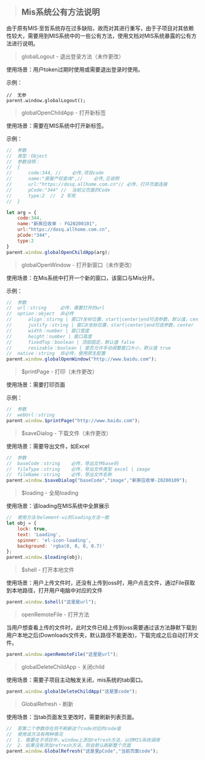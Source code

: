 > ## Mis系统公有方法说明

由于原有MIS·至哲系统存在过多缺陷，故而对其进行重写，由于子项目对其依赖性较大，需要用到MIS系统中的一些公有方法，使用文档对MIS系统暴露的公有方法进行说明。

> globalLogout - 退出登录方法（未作更改）

使用场景：用户token过期时使用或需要退出登录时使用。

示例：

```
//  无参
parent.window.globalLogout();
```

> globalOpenChildApp - 打开新标签

使用场景：需要在MIS系统中打开新标签。

示例：

```JavaScript
//  参数
//  类型：Object
//  参数说明：
//  {
//      code:344, //	必传,项目code
//      name:"房屋产权查询",//	必传,见说明
//      url:"https://dosq.allhome.com.cn"//	必传，打开页面连接
//      pCode:"344" //  当前父页面的Code
//      type:2  //  2 写死
//  }

let arg = {
    code:344,
    name:"新房应收单 - FG20200101",
    url:"https://dosq.allhome.com.cn",
    pCode:"344",
    type:2
}
parent.window.globalOpenChildApp(arg);
```

> globalOpenWindow - 打开新窗口（未作更改）

使用场景：在Mis系统中打开一个新的窗口，该窗口与Mis分开。

示例：

```javaScript
//  参数
//  url：string     必传，需要打开的url
//  option：object  非必传
//      align：stirng | 窗口Y坐标位置，start|center|end可选参数，默认值，center
//      justify：string | 窗口X坐标位置，start|center|end可选参数，center
//      width：number | 窗口宽度
//      height：number | 窗口高度
//      fixedTop：boolean | 顶部固定，默认值 false
//      resizable：boolean | 是否允许手动调整窗口大小，默认值 true
//  native：string  非必传，使用原生配置
parent.window.globalOpenWindow("http://www.baidu.com");
```

> $printPage - 打印（未作更改）

使用场景：需要打印页面

示例：

```JavaScript
//  参数
//  webUrl：string
parent.window.$printPage("http://www.baidu.com");
```

> $saveDialog - 下载文件（未作更改）

使用场景：需要导出文件，如Excel

```javascript
//  参数
//  baseCode：string    必传，导出文件base码
//  fileType：string    必传，导出文件类型 excel | image
//  fileName：string    必传，导出文件名称
parent.window.$saveDialog("baseCode","image","新房应收单-20200109");
```

> $loading - 全局loading

使用场景：该loading在MIS系统中全屏展示

```javascript
//  使用方法与element-ui的loading方法一致
let obj = {
    lock: true,
    text: 'Loading',
    spinner: 'el-icon-loading',
    background: 'rgba(0, 0, 0, 0.7)'
};
parent.window.$loading(obj);
```

> $shell - 打开本地文件

使用场景：用户上传文件时，还没有上传到oss时，用户点击文件，通过File获取到本地路径，打开用户电脑中对应的文件

```javascript
parent.window.$shell("这里是url");
```

> openRemoteFile - 打开方法

当用户想查看上传的文件时，此时文件已经上传到oss需要通过该方法静默下载到用户本地之后(Downloads文件夹，默认路径不能更改)，下载完成之后自动打开文件。

```javascript
parent.window.openRemoteFile("这里是url");
```

> globalDeleteChildApp - 关闭child

使用场景：需要子项目主动触发关闭，mis系统的tab窗口。

```javascript
parent.window.globalDeleteChildApp("这是里code");
```

> GlobalRefresh - 刷新

使用场景：当tab页面发生更改时，需要刷新列表页面。

```javascript
//  若第二个参数存在则不刷新这个code对应的code值
//  使用该方法有两种情况
//  1. 需要在子项目中，window上添加refresh方法，以供MIS系统调用
//  2. 如果没有添加refresh方法，则会默认刷新整个页面
parent.window.GlobalRefresh("这是里pCode","当前页面code");
```
